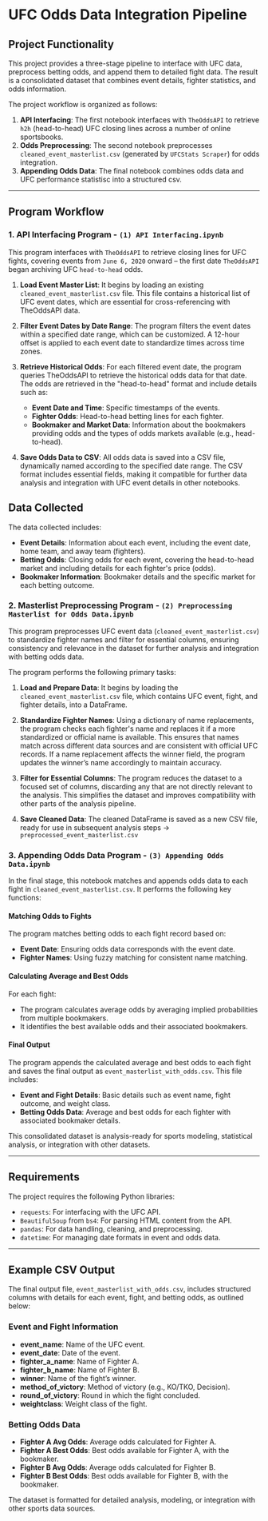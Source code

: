 # UFC Odds Data Integration Pipeline

## Project Functionality

This project provides a three-stage pipeline to interface with UFC data, preprocess betting odds, and append them to detailed fight data. The result is a consolidated dataset that combines event details, fighter statistics, and odds information. 

The project workflow is organized as follows:

1. **API Interfacing**: The first notebook interfaces with `TheOddsAPI` to retrieve `h2h` (head-to-head) UFC closing lines across a number of online sportsbooks.
2. **Odds Preprocessing**: The second notebook preprocesses `cleaned_event_masterlist.csv` (generated by `UFCStats Scraper`) for odds integration.
3. **Appending Odds Data**: The final notebook combines odds data and UFC performance statistisc into a structured csv.

---

## Program Workflow

### 1. API Interfacing Program - `(1) API Interfacing.ipynb`

This program interfaces with `TheOddsAPI` to retrieve closing lines for UFC fights, covering events from `June 6, 2020` onward – the first date `TheOddsAPI` began archiving UFC `head-to-head` odds.

1. **Load Event Master List**: It begins by loading an existing `cleaned_event_masterlist.csv` file. This file contains a historical list of UFC event dates, which are essential for cross-referencing with TheOddsAPI data.
   
2. **Filter Event Dates by Date Range**: The program filters the event dates within a specified date range, which can be customized. A 12-hour offset is applied to each event date to standardize times across time zones.

3. **Retrieve Historical Odds**: For each filtered event date, the program queries TheOddsAPI to retrieve the historical odds data for that date. The odds are retrieved in the "head-to-head" format and include details such as:
   - **Event Date and Time**: Specific timestamps of the events.
   - **Fighter Odds**: Head-to-head betting lines for each fighter.
   - **Bookmaker and Market Data**: Information about the bookmakers providing odds and the types of odds markets available (e.g., head-to-head).

4. **Save Odds Data to CSV**: All odds data is saved into a CSV file, dynamically named according to the specified date range. The CSV format includes essential fields, making it compatible for further data analysis and integration with UFC event details in other notebooks.

## Data Collected

The data collected includes:

- **Event Details**: Information about each event, including the event date, home team, and away team (fighters).
- **Betting Odds**: Closing odds for each event, covering the head-to-head market and including details for each fighter's price (odds).
- **Bookmaker Information**: Bookmaker details and the specific market for each betting outcome.

### 2. Masterlist Preprocessing Program - `(2) Preprocessing Masterlist for Odds Data.ipynb`
This program preprocesses UFC event data (`cleaned_event_masterlist.csv`) to standardize fighter names and filter for essential columns, ensuring consistency and relevance in the dataset for further analysis and integration with betting odds data.

The program performs the following primary tasks:

1. **Load and Prepare Data**: It begins by loading the `cleaned_event_masterlist.csv` file, which contains UFC event, fight, and fighter details, into a DataFrame.

2. **Standardize Fighter Names**: Using a dictionary of name replacements, the program checks each fighter's name and replaces it if a more standardized or official name is available. This ensures that names match across different data sources and are consistent with official UFC records. If a name replacement affects the winner field, the program updates the winner’s name accordingly to maintain accuracy.

3. **Filter for Essential Columns**: The program reduces the dataset to a focused set of columns, discarding any that are not directly relevant to the analysis. This simplifies the dataset and improves compatibility with other parts of the analysis pipeline.

4. **Save Cleaned Data**: The cleaned DataFrame is saved as a new CSV file, ready for use in subsequent analysis steps -> `preprocessed_event_masterlist.csv`

### 3. Appending Odds Data Program - `(3) Appending Odds Data.ipynb`

In the final stage, this notebook matches and appends odds data to each fight in `cleaned_event_masterlist.csv`. It performs the following key functions:

#### Matching Odds to Fights
The program matches betting odds to each fight record based on:
- **Event Date**: Ensuring odds data corresponds with the event date.
- **Fighter Names**: Using fuzzy matching for consistent name matching.

#### Calculating Average and Best Odds
For each fight:
- The program calculates average odds by averaging implied probabilities from multiple bookmakers.
- It identifies the best available odds and their associated bookmakers.

#### Final Output
The program appends the calculated average and best odds to each fight and saves the final output as `event_masterlist_with_odds.csv`. This file includes:
- **Event and Fight Details**: Basic details such as event name, fight outcome, and weight class.
- **Betting Odds Data**: Average and best odds for each fighter with associated bookmaker details.

This consolidated dataset is analysis-ready for sports modeling, statistical analysis, or integration with other datasets.

---

## Requirements

The project requires the following Python libraries:
- `requests`: For interfacing with the UFC API.
- `BeautifulSoup` from `bs4`: For parsing HTML content from the API.
- `pandas`: For data handling, cleaning, and preprocessing.
- `datetime`: For managing date formats in event and odds data.

---

## Example CSV Output

The final output file, `event_masterlist_with_odds.csv`, includes structured columns with details for each event, fight, and betting odds, as outlined below:

### Event and Fight Information
- **event_name**: Name of the UFC event.
- **event_date**: Date of the event.
- **fighter_a_name**: Name of Fighter A.
- **fighter_b_name**: Name of Fighter B.
- **winner**: Name of the fight’s winner.
- **method_of_victory**: Method of victory (e.g., KO/TKO, Decision).
- **round_of_victory**: Round in which the fight concluded.
- **weightclass**: Weight class of the fight.

### Betting Odds Data
- **Fighter A Avg Odds**: Average odds calculated for Fighter A.
- **Fighter A Best Odds**: Best odds available for Fighter A, with the bookmaker.
- **Fighter B Avg Odds**: Average odds calculated for Fighter B.
- **Fighter B Best Odds**: Best odds available for Fighter B, with the bookmaker.

The dataset is formatted for detailed analysis, modeling, or integration with other sports data sources.
